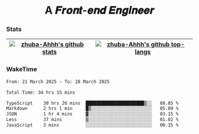 <h1 align="center">A 𝑭𝒓𝒐𝒏𝒕-𝒆𝒏𝒅 𝑬𝒏𝒈𝒊𝒏𝒆𝒆𝒓</h1>

### Stats

| <a href="https://github.com/zhuba-Ahhh"><img align="center" src="https://github-readme-stats.vercel.app/api?username=zhuba-Ahhh&hide_title=true&hide_border=true&show_icons=trueline_height=21&text_color=000&icon_color=000&bg_color=0,ea6161,ffc64d,fffc4d,52fa5a&theme=graywhite" alt="zhuba-Ahhh's github stats" /> </a> | <a href="https://github.com/zhuba-Ahhh"><img align="center" src="https://github-readme-stats.vercel.app/api/top-langs/?username=zhuba-Ahhh&hide_title=true&hide_border=true&layout=compact&hide_border=true&show_icons=trueline_height=40&text_color=000&icon_color=000&bg_color=0,ea6161,ffc64d,fffc4d,52fa5a&theme=graywhite&langs_count=6" alt="zhuba-Ahhh's github top-langs"/> </a> |
| ------------- | ------------- |

### WakeTime

<!--START_SECTION:waka-->

```txt
From: 21 March 2025 - To: 28 March 2025

Total Time: 34 hrs 15 mins

TypeScript    30 hrs 26 mins  ██████████████████████▒░░   88.85 %
Markdown      2 hrs 1 min     █▒░░░░░░░░░░░░░░░░░░░░░░░   05.89 %
JSON          1 hr 4 mins     ▓░░░░░░░░░░░░░░░░░░░░░░░░   03.15 %
Less          37 mins         ▒░░░░░░░░░░░░░░░░░░░░░░░░   01.82 %
JavaScript    3 mins          ░░░░░░░░░░░░░░░░░░░░░░░░░   00.15 %
```

<!--END_SECTION:waka-->
